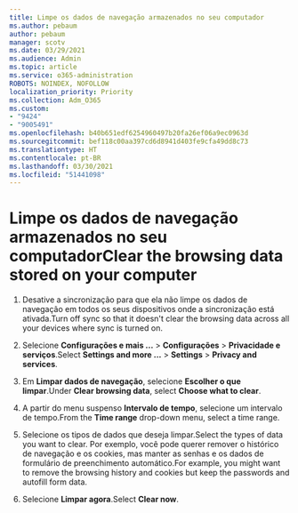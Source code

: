 ```yaml
---
title: Limpe os dados de navegação armazenados no seu computador
ms.author: pebaum
author: pebaum
manager: scotv
ms.date: 03/29/2021
ms.audience: Admin
ms.topic: article
ms.service: o365-administration
ROBOTS: NOINDEX, NOFOLLOW
localization_priority: Priority
ms.collection: Adm_O365
ms.custom:
- "9424"
- "9005491"
ms.openlocfilehash: b40b651edf6254960497b20fa26ef06a9ec0963d
ms.sourcegitcommit: bef118c00aa397cd6d8941d403fe9cfa49dd8c73
ms.translationtype: HT
ms.contentlocale: pt-BR
ms.lasthandoff: 03/30/2021
ms.locfileid: "51441098"
---
```

# <a name="clear-the-browsing-data-stored-on-your-computer"></a><span data-ttu-id="da658-102">Limpe os dados de navegação armazenados no seu computador</span><span class="sxs-lookup"><span data-stu-id="da658-102">Clear the browsing data stored on your computer</span></span>

1. <span data-ttu-id="da658-103">Desative a sincronização para que ela não limpe os dados de navegação em todos os seus dispositivos onde a sincronização está ativada.</span><span class="sxs-lookup"><span data-stu-id="da658-103">Turn off sync so that it doesn't clear the browsing data across all your devices where sync is turned on.</span></span>

1. <span data-ttu-id="da658-104">Selecione **Configurações e mais ...** > **Configurações** > **Privacidade e serviços**.</span><span class="sxs-lookup"><span data-stu-id="da658-104">Select **Settings and more ...** > **Settings** > **Privacy and services**.</span></span>

1. <span data-ttu-id="da658-105">Em **Limpar dados de navegação**, selecione **Escolher o que limpar**.</span><span class="sxs-lookup"><span data-stu-id="da658-105">Under **Clear browsing data**, select **Choose what to clear**.</span></span>

1. <span data-ttu-id="da658-106">A partir do menu suspenso **Intervalo de tempo**, selecione um intervalo de tempo.</span><span class="sxs-lookup"><span data-stu-id="da658-106">From the **Time range** drop-down menu, select a time range.</span></span>

1. <span data-ttu-id="da658-107">Selecione os tipos de dados que deseja limpar.</span><span class="sxs-lookup"><span data-stu-id="da658-107">Select the types of data you want to clear.</span></span> <span data-ttu-id="da658-108">Por exemplo, você pode querer remover o histórico de navegação e os cookies, mas manter as senhas e os dados de formulário de preenchimento automático.</span><span class="sxs-lookup"><span data-stu-id="da658-108">For example, you might want to remove the browsing history and cookies but keep the passwords and autofill form data.</span></span>

1. <span data-ttu-id="da658-109">Selecione **Limpar agora**.</span><span class="sxs-lookup"><span data-stu-id="da658-109">Select **Clear now**.</span></span>
